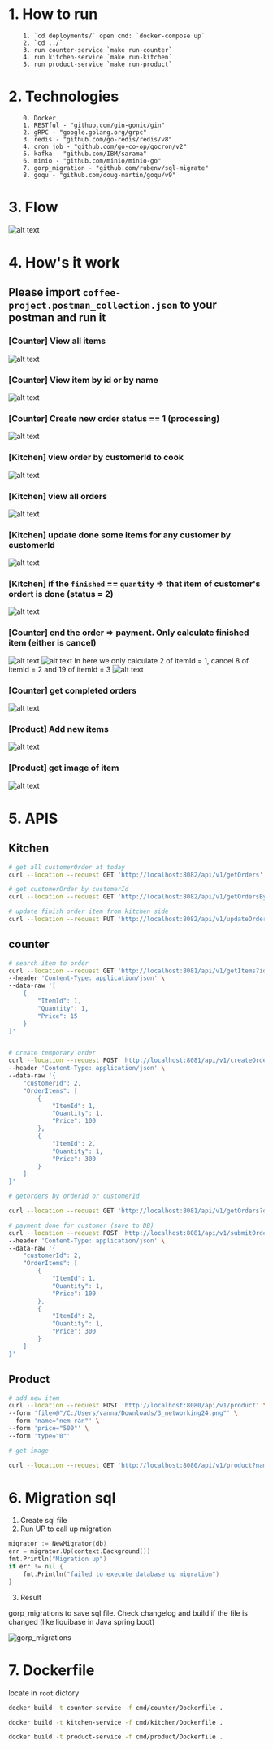 # 1. How to run

        1. `cd deployments/` open cmd: `docker-compose up`
        2. `cd ../`
        3. run counter-service `make run-counter`
        4. run kitchen-service `make run-kitchen`
        5. run product-service `make run-product`

# 2. Technologies

        0. Docker
        1. RESTful - "github.com/gin-gonic/gin"
        2. gRPC - "google.golang.org/grpc"
        3. redis - "github.com/go-redis/redis/v8"
        4. cron job - "github.com/go-co-op/gocron/v2"
        5. kafka - "github.com/IBM/sarama"
        6. minio - "github.com/minio/minio-go"
        7. gorp_migration - "github.com/rubenv/sql-migrate"
        8. goqu - "github.com/doug-martin/goqu/v9"

# 3. Flow

![alt text](docs/flow.png)


# 4. How's it work

## Please import `coffee-project.postman_collection.json` to your postman and run it

### [Counter] View all items
![alt text](docs/2.png)
### [Counter] View item by id or by name
![alt text](docs/3.png)
### [Counter] Create new order status == 1 (processing)
![alt text](docs/1.png)
### [Kitchen] view order by customerId to cook
![alt text](docs/4.png)
### [Kitchen] view all orders
![alt text](docs/5.png)
### [Kitchen] update done some items for any customer by customerId
![alt text](docs/6.png)
### [Kitchen] if the `finished` == `quantity` => that item of customer's ordert is done (status = 2)
![alt text](docs/7.png)
### [Counter] end the order => payment. Only calculate finished item (either is cancel)
![alt text](docs/8.png)
![alt text](docs/10.png)
In here we only calculate 2 of itemId = 1, cancel 8 of itemId = 2 and 19 of itemId = 3
![alt text](docs/9.png)
### [Counter] get completed orders
![alt text](docs/11.png)
### [Product] Add new items
![alt text](docs/12.png)
### [Product] get image of item
![alt text](docs/13.png)

# 5. APIS

## Kitchen
```bash
# get all customerOrder at today
curl --location --request GET 'http://localhost:8082/api/v1/getOrders'

# get customerOrder by customerId
curl --location --request GET 'http://localhost:8082/api/v1/getOrdersByCustomerId?customerId=2'

# update finish order item from kitchen side
curl --location --request PUT 'http://localhost:8082/api/v1/updateOrderStatus?customerId=2&itemId=1&finished=1'

```

## counter
```bash
# search item to order
curl --location --request GET 'http://localhost:8081/api/v1/getItems?id=4&name=thịt' \
--header 'Content-Type: application/json' \
--data-raw '[
    {
        "ItemId": 1,
        "Quantity": 1,
        "Price": 15
    }
]'


# create temporary order
curl --location --request POST 'http://localhost:8081/api/v1/createOrder' \
--header 'Content-Type: application/json' \
--data-raw '{
    "customerId": 2,
    "OrderItems": [
        {
            "ItemId": 1,
            "Quantity": 1,
            "Price": 100
        },
        {
            "ItemId": 2,
            "Quantity": 1,
            "Price": 300
        }
    ]
}'

# getorders by orderId or customerId

curl --location --request GET 'http://localhost:8081/api/v1/getOrders?orderId=1&customerId=2'

# payment done for customer (save to DB)
curl --location --request POST 'http://localhost:8081/api/v1/submitOrder?customerId=2' \
--header 'Content-Type: application/json' \
--data-raw '{
    "customerId": 2,
    "OrderItems": [
        {
            "ItemId": 1,
            "Quantity": 1,
            "Price": 100
        },
        {
            "ItemId": 2,
            "Quantity": 1,
            "Price": 300
        }
    ]
}'
```

## Product 

```bash
# add new item
curl --location --request POST 'http://localhost:8080/api/v1/product' \
--form 'file=@"/C:/Users/vanna/Downloads/3_networking24.png"' \
--form 'name="nem rán"' \
--form 'price="500"' \
--form 'type="0"'

# get image

curl --location --request GET 'http://localhost:8080/api/v1/product?name=image_file_nem_rán.png'
```


# 6. Migration sql

1. Create sql file
2. Run UP to call up migration

```go
migrator := NewMigrator(db)
err = migrator.Up(context.Background())
fmt.Println("Migration up")
if err != nil {
    fmt.Println("failed to execute database up migration")
}
```
3. Result

gorp_migrations to save sql file. Check changelog and build if the file is changed (like liquibase in Java spring boot)

![gorp_migrations](docs/migrateDB.png)

# 7. Dockerfile

locate in `root` dictory

```bash
docker build -t counter-service -f cmd/counter/Dockerfile .

docker build -t kitchen-service -f cmd/kitchen/Dockerfile .

docker build -t product-service -f cmd/product/Dockerfile .
```
